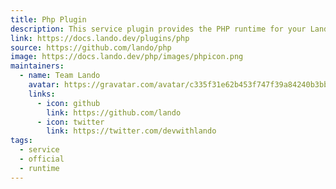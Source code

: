 ```yaml
---
title: Php Plugin
description: This service plugin provides the PHP runtime for your Lando app.
link: https://docs.lando.dev/plugins/php
source: https://github.com/lando/php
image: https://docs.lando.dev/php/images/phpicon.png
maintainers:
  - name: Team Lando
    avatar: https://gravatar.com/avatar/c335f31e62b453f747f39a84240b3bbd
    links:
      - icon: github
        link: https://github.com/lando
      - icon: twitter
        link: https://twitter.com/devwithlando
tags:
  - service
  - official
  - runtime
---
```


